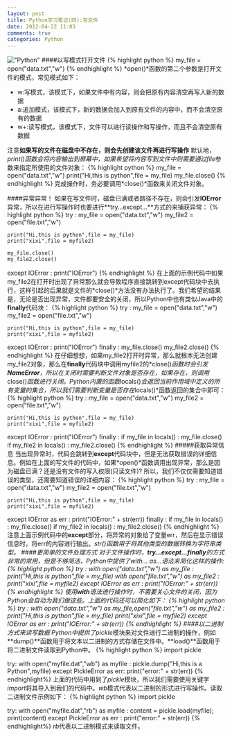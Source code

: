 ```yaml
---
layout: post
title: Python学习笔记(四):写文件
date: 2012-04-22 11:03
comments: true
categories: Python
---
```

!["Python"](http://www.python.org/images/python-logo.gif)
####以写模式打开文件
{% highlight python %}
my_file = open("data.txt","w")
{% endhighlight %}
*open()*函数的第二个参数是打开文件的模式，常见模式如下：  
+ w:写模式，该模式下，如果文件中有内容，则会把原有内容清空再写入新的数据
+ a:追加模式，该模式下，新的数据会加入到原有文件的内容中，而不会清空原有的数据
+ w+:读写模式，该模式下，文件可以进行读操作和写操作，而且不会清空原有数据  

注意**如果写的文件在磁盘中不存在，则会先创建该文件再进行写操作**
默认地，*print()*函数会将内容输出到屏幕中，如果希望将内容写到文件中则需要通过*file*参数来指定所使用的文件对象：
{% highlight python %}
my_file = open("data.txt","w")
print("Hi,this is python",file = my_file)
my_file.close()
{% endhighlight %}
完成操作时，务必要调用*close()*函数来关闭文件对象。

####异常异常！
如果在写文件时，磁盘已满或者路径不存在，则会引发**IOError**异常，所以在进行写操作时也要进行**try…except…**方式的来捕获异常：
{% highlight python %}
try :
	my_file = open("data.txt","w")
	my_file2 = open("file.txt","w")
	
	print("Hi,this is python",file = my_file)
	print("xixi",file = myfile2)
	
	my_file.close()
	my_file2.close()
except IOError :
	print("IOError")
{% endhighlight %}
在上面的示例代码中如果my_file2在打开时出现了异常那么就会导致程序直接跳转到except代码块中去执行，这样引起的后果就是文件的*close()*方法没有办法执行了。我们希望的结果是，无论是否出现异常，文件都要安全的关闭，所以Python中也有类似Java中的**finally**代码块：
{% highlight python %}
try :
	my_file = open("data.txt","w")
	my_file2 = open("file.txt","w")
	
	print("Hi,this is python",file = my_file)
	print("xixi",file = myfile2)
except IOError :
	print("IOError")
finally :
	my_file.close()
	my_file2.close()
{% endhighlight %}
在仔细想想，如果my_file2打开时异常，那么就根本无法创建my_file2对象，那么在**finally**代码块中调用myfile2的*close()*函数时会引发**NameError**，所以在关闭时需要判断文件对象是否存在，如果存在，则调用*close()*函数进行关闭。Python内置的函数*locals()*会返回当前作用域中定义的所有变量的集合，所以我们需要判断变量是否存在*locals()*函数返回的集合中即可：
{% highlight python %}
try :
	my_file = open("data.txt","w")
	my_file2 = open("file.txt","w")
	
	print("Hi,this is python",file = my_file)
	print("xixi",file = myfile2)
except IOError :
	print("IOError")
finally :
	if my_file in locals() :
		my_file.close()
	if my_file2 in locals() :
		my_file2.close()
{% endhighlight %}
#####获取异常信息
当出现异常时，代码会跳转到**except**代码块中，但是无法获取错误的详细信息。例如在上面的写文件的代码中，如果*open()*函数调用出现异常，那么是因为磁盘已满？还是没有文件的写入权限(只读文件)? 所以，我们不仅仅需要知道错误的类型，还需要知道错误的详细内容：
{% highlight python %}
try :
	my_file = open("data.txt","w")
	my_file2 = open("file.txt","w")
	
	print("Hi,this is python",file = my_file)
	print("xixi",file = myfile2)
except IOError as err :
	print("IOError:" + str(err))
finally :
	if my_file in locals() :
		my_file.close()
	if my_file2 in locals() :
		my_file2.close()
{% endhighlight %}
注意上面示例代码中的**except**部分，将异常的对象给了变量err，然后在显示错误信息时，将err的内容进行输出。*str()*函数用于将其他类型的数据转换为字符串类型。
####更简单的文件处理方式
对于文件操作时，**try…except…finally**的方式非常的常用，但是不够简洁，Python中提供了*with… as…*语法来简化这样的操作:
{% highlight python %}
try : 
	with open("data.txt","w") as my_file :
		print("Hi,this is python",file = my_file)
	with open("file.txt","w") as my_file2 :
		print("xixi",file = myfile2)
except IOError as err :
	print("IOError:" + str(err))
{% endhighlight %}
使用**with**语法进行操作时，不需要关心文件的关闭，因为Python会自动为我们做这些。上面的代码还可以简化如下：
{% highlight python %}
try : 
	with open("data.txt","w") as my_file,open("file.txt","w") as my_file2 :
		print("Hi,this is python",file = my_file)
		print("xixi",file = myfile2)
except IOError as err :
	print("IOError:" + str(err))
{% endhighlight %}
####以二进制方式来读写数据
Python中提供了*pickle*模块来对文件进行二进制的操作，例如**dump()**函数用于将文本以二进制的方式存储在文件中。**load()**函数用于将二进制文件读取到Python中。
{% highlight python %}
import pickle

try:
	with open("myfile.dat","wb") as myfile :
		pickle.dump("Hi,this is a Python",myfile)
except PickleError as err:
	print("error:" + str(err))
{% endhighlight%}
上面的代码中用到了*pickle*模块，所以我们需要使用关键字*import*将其导入到我们的代码中。*wb*模式代表以二进制的形式进行写操作。读取二进制文件示例如下：
{% highlight python %}
import pickle

try:
	with open("myfile.dat","rb") as myfile :
		content = pickle.load(myfile);
	print(content)
except PickleError as err :
	print("error:" + str(err))
{% endhighlight%}
*rb*代表以二进制模式来读取文件。


